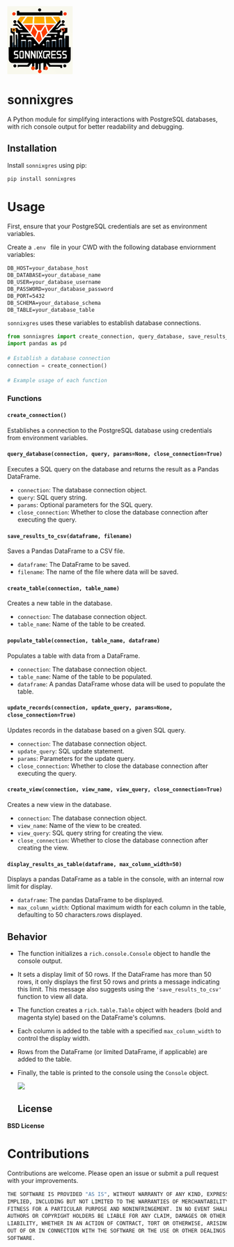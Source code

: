 ![](icon.png)

# sonnixgres

A Python module for simplifying interactions with PostgreSQL databases, with rich console output for better readability and debugging.

## Installation

Install `sonnixgres` using pip:

```bash
pip install sonnixgres
```

# Usage

First, ensure that your PostgreSQL credentials are set as environment variables. 

Create a `.env ` file in your CWD with the following database enviornment  variables:

```parameters
DB_HOST=your_database_host
DB_DATABASE=your_database_name
DB_USER=your_database_username
DB_PASSWORD=your_database_password
DB_PORT=5432
DB_SCHEMA=your_database_schema
DB_TABLE=your_database_table
```

`sonnixgres` uses these variables to establish database connections.

```python
from sonnixgres import create_connection, query_database, save_results_to_csv, create_and_populate_table, update_records, create_view
import pandas as pd

# Establish a database connection
connection = create_connection()

# Example usage of each function
```

### Functions

#### `create_connection()`

Establishes a connection to the PostgreSQL database using credentials from environment variables.

#### `query_database(connection, query, params=None, close_connection=True)`

Executes a SQL query on the database and returns the result as a Pandas DataFrame.

- `connection`: The database connection object.
- `query`: SQL query string.
- `params`: Optional parameters for the SQL query.
- `close_connection`: Whether to close the database connection after executing the query.

#### `save_results_to_csv(dataframe, filename)`

Saves a Pandas DataFrame to a CSV file.

- `dataframe`: The DataFrame to be saved.
- `filename`: The name of the file where data will be saved.

#### `create_table(connection, table_name)`

Creates a new table in the database.

- `connection`: The database connection object.
- `table_name`: Name of the table to be created.

#### `populate_table(connection, table_name, dataframe)`

Populates a table with data from a DataFrame.

- `connection`: The database connection object.
- `table_name`: Name of the table to be populated.
- `dataframe`: A pandas DataFrame whose data will be used to populate the table.

#### `update_records(connection, update_query, params=None, close_connection=True)`

Updates records in the database based on a given SQL query.

- `connection`: The database connection object.
- `update_query`: SQL update statement.
- `params`: Parameters for the update query.
- `close_connection`: Whether to close the database connection after executing the query.

#### `create_view(connection, view_name, view_query, close_connection=True)`

Creates a new view in the database.

- `connection`: The database connection object.
- `view_name`: Name of the view to be created.
- `view_query`: SQL query string for creating the view.
- `close_connection`: Whether to close the database connection after creating the view.

#### `display_results_as_table(dataframe, max_column_width=50)`

Displays a pandas DataFrame as a table in the console, with an internal row limit for display.

- `dataframe`: The pandas DataFrame to be displayed.
- `max_column_width`: Optional maximum width for each column in the table, defaulting to 50 characters.rows displayed.

## Behavior

- The function initializes a `rich.console.Console` object to handle the console output.

- It sets a display limit of 50 rows. If the DataFrame has more than 50 rows, it only displays the first 50 rows and prints a message indicating this limit. This message also suggests using the `'save_results_to_csv'` function to view all data.

- The function creates a `rich.table.Table` object with headers (bold and magenta style) based on the DataFrame's columns.

- Each column is added to the table with a specified `max_column_width` to control the display width.

- Rows from the DataFrame (or limited DataFrame, if applicable) are added to the table.

- Finally, the table is printed to the console using the `Console` object.
  
  ![](/home/sonny/Pictures/Screenshots/Screenshot%20from%202024-01-08%2017-17-55.png)
  
  ## License

**BSD License**

# Contributions

Contributions are welcome. Please open an issue or submit a pull request with your improvements.

```python
THE SOFTWARE IS PROVIDED "AS IS", WITHOUT WARRANTY OF ANY KIND, EXPRESS OR
IMPLIED, INCLUDING BUT NOT LIMITED TO THE WARRANTIES OF MERCHANTABILITY,
FITNESS FOR A PARTICULAR PURPOSE AND NONINFRINGEMENT. IN NO EVENT SHALL THE
AUTHORS OR COPYRIGHT HOLDERS BE LIABLE FOR ANY CLAIM, DAMAGES OR OTHER
LIABILITY, WHETHER IN AN ACTION OF CONTRACT, TORT OR OTHERWISE, ARISING FROM,
OUT OF OR IN CONNECTION WITH THE SOFTWARE OR THE USE OR OTHER DEALINGS IN THE
SOFTWARE.
```
